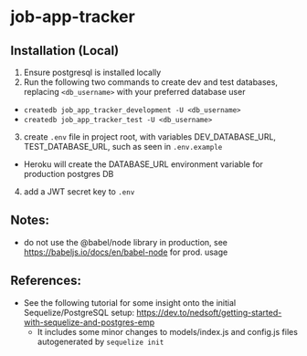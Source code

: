 # job-app-tracker

## Installation (Local)
1. Ensure postgresql is installed locally
2. Run the following two commands to create dev and test databases, replacing `<db_username>` with your preferred database user
  * `createdb job_app_tracker_development -U <db_username>`
  * `createdb job_app_tracker_test -U <db_username>`
3. create `.env` file in project root, with variables DEV_DATABASE_URL, TEST_DATABASE_URL, such as seen in `.env.example`
  * Heroku will create the DATABASE_URL environment variable for production postgres DB
4. add a JWT secret key to `.env`

## Notes:
* do not use the @babel/node library in production, see https://babeljs.io/docs/en/babel-node for prod. usage

## References:
* See the following tutorial for some insight onto the initial Sequelize/PostgreSQL setup: https://dev.to/nedsoft/getting-started-with-sequelize-and-postgres-emp
  * It includes some minor changes to models/index.js and config.js files autogenerated by `sequelize init`
